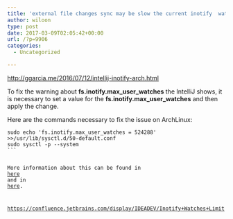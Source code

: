 ```yaml
---
title: 'external file changes sync may be slow the current inotify  watch limit is too low'
author: wiloon
type: post
date: 2017-03-09T02:05:42+00:00
url: /?p=9906
categories:
  - Uncategorized

---
```

http://ggarcia.me/2016/07/12/intellij-inotify-arch.html

To fix the warning about **fs.inotify.max\_user\_watches** the IntelliJ shows, it is necessary to set a value for the **fs.inotify.max\_user\_watches** and then apply the change.

Here are the commands necessary to fix the issue on ArchLinux:

<div class="language-shell highlighter-rouge">
  <pre class="highlight"><code>sudo <span class="nb">echo <span class="s1">'fs.inotify.max_user_watches = 524288' >>/usr/lib/sysctl.d/50-default.conf
sudo sysctl -p --system
```


More information about this can be found in <a href="https://confluence.jetbrains.com/display/IDEADEV/Inotify+Watches+Limit" target="_blank" rel="noopener noreferrer">here</a> and in <a href="https://bbs.archlinux.org/viewtopic.php?id=193020" target="_blank" rel="noopener noreferrer">here</a>.



https://confluence.jetbrains.com/display/IDEADEV/Inotify+Watches+Limit